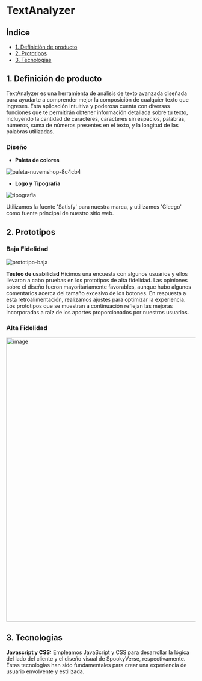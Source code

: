 # TextAnalyzer




## Índice

* [1. Definición de producto](#1-definición-de-producto)
* [2. Prototipos](#2-prototipos)
* [3. Tecnologias](#3-tecnologias)

## 1. Definición de producto

TextAnalyzer es una herramienta de análisis de texto avanzada diseñada para ayudarte a comprender mejor la composición de cualquier texto que ingreses. Esta aplicación intuitiva y poderosa cuenta con diversas funciones que te permitirán obtener información detallada sobre tu texto, incluyendo la cantidad de caracteres, caracteres sin espacios, palabras, números, suma de números presentes en el texto, y la longitud de las palabras utilizadas.

### Diseño

* **Paleta de colores**

![paleta-nuvemshop-8c4cb4](https://github.com/NahomiVRojas/DEV009-text-analyzer/assets/127104999/d62cfada-d5c9-4064-ab6e-d8ea0a003e8b)

* **Logo y Tipografia**

![tipografia](/src/components/images/readme/tipografia.png)

Utilizamos la fuente 'Satisfy' para nuestra marca, y utilizamos 'Gleego' como fuente principal de nuestro sitio web.

## 2. Prototipos

### Baja Fidelidad 

![prototipo-baja](/src/components/images/readme/prototipo-baja.png)

**Testeo de usabilidad**
Hicimos una encuesta con algunos usuarios y ellos llevaron a cabo pruebas en los prototipos de alta fidelidad. Las opiniones sobre el diseño fueron mayoritariamente favorables, aunque hubo algunos comentarios acerca del tamaño excesivo de los botones. En respuesta a esta retroalimentación, realizamos ajustes para optimizar la experiencia. Los prototipos que se muestran a continuación reflejan las mejoras incorporadas a raíz de los aportes proporcionados por nuestros usuarios.

### Alta Fidelidad

<img width="757" alt="image" src="https://github.com/NahomiVRojas/DEV009-text-analyzer/assets/127104999/c6150e76-d40c-4126-bc0f-265ef6fd33d5">

## 3. Tecnologias

**Javascript y CSS:** Empleamos JavaScript y CSS para desarrollar la lógica del lado del cliente y el diseño visual de SpookyVerse, respectivamente. Estas tecnologías han sido fundamentales para crear una experiencia de usuario envolvente y estilizada.
